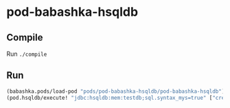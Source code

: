# pod-babashka-hsqldb

## Compile

Run `./compile`

## Run

``` clojure
(babashka.pods/load-pod "pods/pod-babashka-hsqldb/pod-babashka-hsqldb")
(pod.hsqldb/execute! "jdbc:hsqldb:mem:testdb;sql.syntax_mys=true" ["create table foo ( foo int );"])'
```
